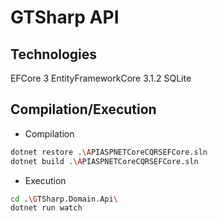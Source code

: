 # GTSharp API

## Technologies
EFCore 3
EntityFrameworkCore 3.1.2
SQLite

## Compilation/Execution

- Compilation
```sh
dotnet restore .\APIASPNETCoreCQRSEFCore.sln
dotnet build .\APIASPNETCoreCQRSEFCore.sln
```

- Execution
```sh
cd .\GTSharp.Domain.Api\
dotnet run watch
```
